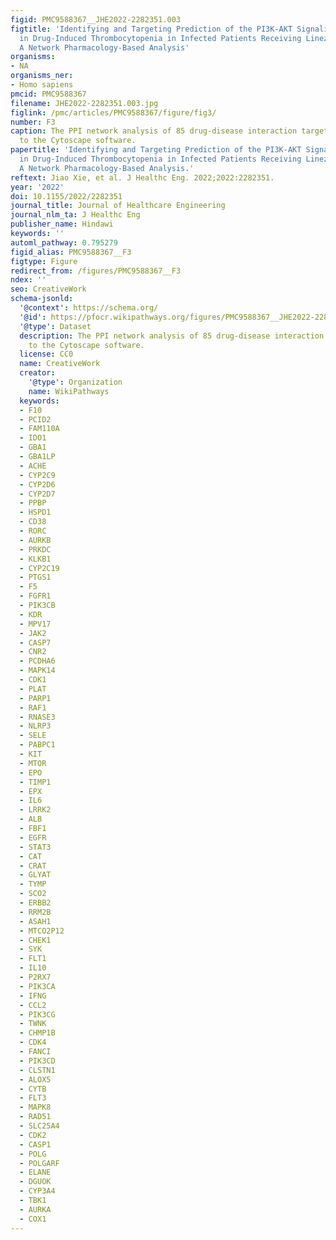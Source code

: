 ```yaml
---
figid: PMC9588367__JHE2022-2282351.003
figtitle: 'Identifying and Targeting Prediction of the PI3K-AKT Signaling Pathway
  in Drug-Induced Thrombocytopenia in Infected Patients Receiving Linezolid Therapy:
  A Network Pharmacology-Based Analysis'
organisms:
- NA
organisms_ner:
- Homo sapiens
pmcid: PMC9588367
filename: JHE2022-2282351.003.jpg
figlink: /pmc/articles/PMC9588367/figure/fig3/
number: F3
caption: The PPI network analysis of 85 drug-disease interaction targets according
  to the Cytoscape software.
papertitle: 'Identifying and Targeting Prediction of the PI3K-AKT Signaling Pathway
  in Drug-Induced Thrombocytopenia in Infected Patients Receiving Linezolid Therapy:
  A Network Pharmacology-Based Analysis.'
reftext: Jiao Xie, et al. J Healthc Eng. 2022;2022:2282351.
year: '2022'
doi: 10.1155/2022/2282351
journal_title: Journal of Healthcare Engineering
journal_nlm_ta: J Healthc Eng
publisher_name: Hindawi
keywords: ''
automl_pathway: 0.795279
figid_alias: PMC9588367__F3
figtype: Figure
redirect_from: /figures/PMC9588367__F3
ndex: ''
seo: CreativeWork
schema-jsonld:
  '@context': https://schema.org/
  '@id': https://pfocr.wikipathways.org/figures/PMC9588367__JHE2022-2282351.003.html
  '@type': Dataset
  description: The PPI network analysis of 85 drug-disease interaction targets according
    to the Cytoscape software.
  license: CC0
  name: CreativeWork
  creator:
    '@type': Organization
    name: WikiPathways
  keywords:
  - F10
  - PCID2
  - FAM110A
  - IDO1
  - GBA1
  - GBA1LP
  - ACHE
  - CYP2C9
  - CYP2D6
  - CYP2D7
  - PPBP
  - HSPD1
  - CD38
  - RORC
  - AURKB
  - PRKDC
  - KLKB1
  - CYP2C19
  - PTGS1
  - F5
  - FGFR1
  - PIK3CB
  - KDR
  - MPV17
  - JAK2
  - CASP7
  - CNR2
  - PCDHA6
  - MAPK14
  - CDK1
  - PLAT
  - PARP1
  - RAF1
  - RNASE3
  - NLRP3
  - SELE
  - PABPC1
  - KIT
  - MTOR
  - EPO
  - TIMP1
  - EPX
  - IL6
  - LRRK2
  - ALB
  - FBF1
  - EGFR
  - STAT3
  - CAT
  - CRAT
  - GLYAT
  - TYMP
  - SCO2
  - ERBB2
  - RRM2B
  - ASAH1
  - MTCO2P12
  - CHEK1
  - SYK
  - FLT1
  - IL10
  - P2RX7
  - PIK3CA
  - IFNG
  - CCL2
  - PIK3CG
  - TWNK
  - CHMP1B
  - CDK4
  - FANCI
  - PIK3CD
  - CLSTN1
  - ALOX5
  - CYTB
  - FLT3
  - MAPK8
  - RAD51
  - SLC25A4
  - CDK2
  - CASP1
  - POLG
  - POLGARF
  - ELANE
  - DGUOK
  - CYP3A4
  - TBK1
  - AURKA
  - COX1
---
```

